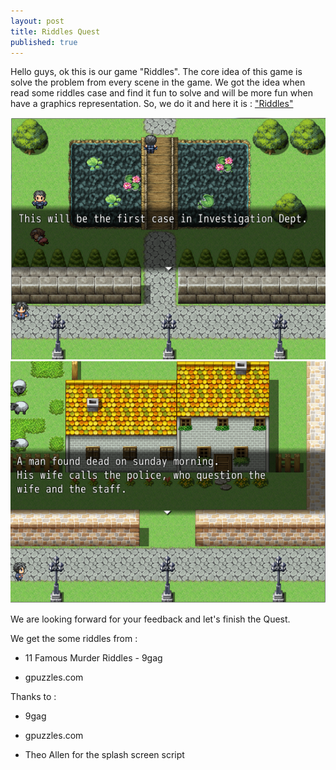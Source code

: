 ```yaml
---
layout: post
title: Riddles Quest
published: true
---
```


Hello guys, ok this is our game "Riddles". The core idea of this game is solve the problem from every scene in the game. We got the idea when read some riddles case and find it fun to solve and will be more fun when have a graphics representation. So, we do it and here it is : ["Riddles"](https://azure.itch.io/riddles)

![](https://github.com/azureguild/azureguild.github.io/blob/master/_posts/assets/images/riddles1.png)
![](https://github.com/azureguild/azureguild.github.io/blob/master/_posts/assets/images/riddles2.png)

We are looking forward for your feedback and let's finish the Quest.

We get the some riddles from :

* 11 Famous Murder Riddles - 9gag

* gpuzzles.com


Thanks to :

* 9gag

* gpuzzles.com

* Theo Allen for the splash screen script
